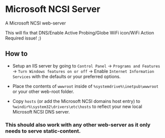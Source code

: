 # Microsoft NCSI Server
A Microsoft NCSI web-server

This will fix that DNS/Enable Active Probing/Globe WiFi icon/WiFi Action Required issue!  ;)

## How to
- Setup an IIS server by going to `Control Panel` -> `Programs and Features` -> `Turn Windows features on or off` -> Enable `Internet Information Services` with the defaults or your preferred options.

- Place the contents of `wwwroot` inside of `%systemdrive%\inetpub\wwwroot` or your other web-root folder.

- Copy `hosts` (or add the Microsoft NCSI domains host entry) to `%windir%\system32\drivers\etc\hosts` to reflect your new local Microsoft NCSI DNS server.

### This should also work with any other web-server as it only needs to serve static-content.
